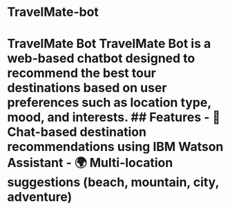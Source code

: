# TravelMate-bot
# TravelMate Bot  TravelMate Bot is a web-based chatbot designed to recommend the best tour destinations based on user preferences such as location type, mood, and interests.  ## Features - 🤖 Chat-based destination recommendations using IBM Watson Assistant - 🌍 Multi-location suggestions (beach, mountain, city, adventure) 
